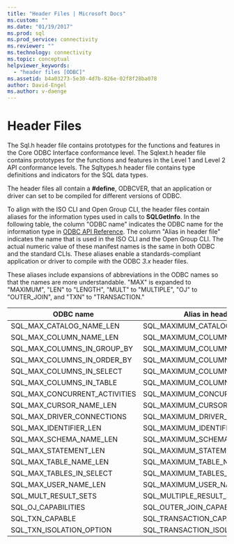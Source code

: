 ```yaml
---
title: "Header Files | Microsoft Docs"
ms.custom: ""
ms.date: "01/19/2017"
ms.prod: sql
ms.prod_service: connectivity
ms.reviewer: ""
ms.technology: connectivity
ms.topic: conceptual
helpviewer_keywords: 
  - "header files [ODBC]"
ms.assetid: b4a03273-5e30-4d7b-826e-02f8f28ba078
author: David-Engel
ms.author: v-daenge
---
```

# Header Files
The Sql.h header file contains prototypes for the functions and features in the Core ODBC Interface conformance level. The Sqlext.h header file contains prototypes for the functions and features in the Level 1 and Level 2 API conformance levels. The Sqltypes.h header file contains type definitions and indicators for the SQL data types.  
  
 The header files all contain a **#define**, ODBCVER, that an application or driver can set to be compiled for different versions of ODBC.  
  
 To align with the ISO CLI and Open Group CLI, the header files contain aliases for the information types used in calls to **SQLGetInfo**. In the following table, the column "ODBC name" indicates the ODBC name for the information type in [ODBC API Reference](../../../odbc/reference/syntax/odbc-api-reference.md). The column "Alias in header file" indicates the name that is used in the ISO CLI and the Open Group CLI. The actual numeric value of these manifest names is the same in both ODBC and the standard CLIs. These aliases enable a standards-compliant application or driver to compile with the ODBC *3.x* header files.  
  
 These aliases include expansions of abbreviations in the ODBC names so that the names are more understandable. "MAX" is expanded to "MAXIMUM", "LEN" to "LENGTH", "MULT" to "MULTIPLE", "OJ" to "OUTER_JOIN", and "TXN" to "TRANSACTION."  
  
|ODBC name|Alias in header file|  
|---------------|--------------------------|  
|SQL_MAX_CATALOG_NAME_LEN|SQL_MAXIMUM_CATALOG_NAME_LENGTH|  
|SQL_MAX_COLUMN_NAME_LEN|SQL_MAXIMUM_COLUMN_NAME_LENGTH|  
|SQL_MAX_COLUMNS_IN_GROUP_BY|SQL_MAXIMUM_COLUMNS_IN_GROUP_BY|  
|SQL_MAX_COLUMNS_IN_ORDER_BY|SQL_MAXIMUM_COLUMNS_IN_ORDER_BY|  
|SQL_MAX_COLUMNS_IN_SELECT|SQL_MAXIMUM_COLUMNS_IN_SELECT|  
|SQL_MAX_COLUMNS_IN_TABLE|SQL_MAXIMUM_COLUMNS_IN_TABLE|  
|SQL_MAX_CONCURRENT_ACTIVITIES|SQL_MAXIMUM_CONCURRENT_ACTIVITIES|  
|SQL_MAX_CURSOR_NAME_LEN|SQL_MAXIMUM_CURSOR_NAME_LENGTH|  
|SQL_MAX_DRIVER_CONNECTIONS|SQL_MAXIMUM_DRIVER_CONNECTIONS|  
|SQL_MAX_IDENTIFIER_LEN|SQL_MAXIMUM_IDENTIFIER_LENGTH|  
|SQL_MAX_SCHEMA_NAME_LEN|SQL_MAXIMUM_SCHEMA_NAME_LENGTH|  
|SQL_MAX_STATEMENT_LEN|SQL_MAXIMUM_STATEMENT_LENGTH|  
|SQL_MAX_TABLE_NAME_LEN|SQL_MAXIMUM_TABLE_NAME_LENGTH|  
|SQL_MAX_TABLES_IN_SELECT|SQL_MAXIMUM_TABLES_IN_SELECT|  
|SQL_MAX_USER_NAME_LEN|SQL_MAXIMUM_USER_NAME_LENGTH|  
|SQL_MULT_RESULT_SETS|SQL_MULTIPLE_RESULT_SETS|  
|SQL_OJ_CAPABILITIES|SQL_OUTER_JOIN_CAPABILITIES|  
|SQL_TXN_CAPABLE|SQL_TRANSACTION_CAPABLE|  
|SQL_TXN_ISOLATION_OPTION|SQL_TRANSACTION_ISOLATION_OPTION|
